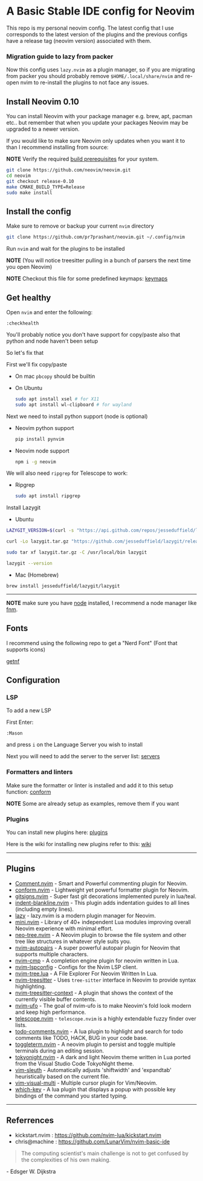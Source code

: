 # A Basic Stable IDE config for Neovim

This repo is my personal neovim config. The latest config that I use corresponds to the latest version of the plugins and the previous configs have a release tag (neovim version) associated with them.

### Migration guide to lazy from packer

Now this config uses `lazy.nvim` as a plugin manager, so if you are migrating from packer you should probably remove `$HOME/.local/share/nvim` and re-open nvim to re-install the plugins to not face any issues.

## Install Neovim 0.10

You can install Neovim with your package manager e.g. brew, apt, pacman etc.. but remember that when you update your packages Neovim may be upgraded to a newer version.

If you would like to make sure Neovim only updates when you want it to than I recommend installing from source:

**NOTE** Verify the required [build prerequisites](https://github.com/neovim/neovim/wiki/Building-Neovim#build-prerequisites) for your system.

```sh
git clone https://github.com/neovim/neovim.git
cd neovim
git checkout release-0.10
make CMAKE_BUILD_TYPE=Release
sudo make install
```

## Install the config

Make sure to remove or backup your current `nvim` directory

```sh
git clone https://github.com/pr7prashant/neovim.git ~/.config/nvim
```

Run `nvim` and wait for the plugins to be installed

**NOTE** (You will notice treesitter pulling in a bunch of parsers the next time you open Neovim)

**NOTE** Checkout this file for some predefined keymaps: [keymaps](https://github.com/pr7prashant/neovim/blob/master/lua/keymaps.lua)

## Get healthy

Open `nvim` and enter the following:

```
:checkhealth
```

You'll probably notice you don't have support for copy/paste also that python and node haven't been setup

So let's fix that

First we'll fix copy/paste

- On mac `pbcopy` should be builtin

- On Ubuntu

  ```sh
  sudo apt install xsel # for X11
  sudo apt install wl-clipboard # for wayland
  ```

Next we need to install python support (node is optional)

- Neovim python support

  ```sh
  pip install pynvim
  ```

- Neovim node support

  ```sh
  npm i -g neovim
  ```

We will also need `ripgrep` for Telescope to work:

- Ripgrep

  ```sh
  sudo apt install ripgrep
  ```

Install Lazygit

- Ubuntu

```sh
LAZYGIT_VERSION=$(curl -s "https://api.github.com/repos/jesseduffield/lazygit/releases/latest" | grep '"tag_name":' |  sed -E 's/.*"v*([^"]+)".*/\1/')
```

```sh
curl -Lo lazygit.tar.gz "https://github.com/jesseduffield/lazygit/releases/latest/download/lazygit_${LAZYGIT_VERSION}_Linux_x86_64.tar.gz"
```

```sh
sudo tar xf lazygit.tar.gz -C /usr/local/bin lazygit
```

```sh
lazygit --version
```

- Mac (Homebrew)

```
brew install jesseduffield/lazygit/lazygit
```

---

**NOTE** make sure you have [node](https://nodejs.org/en/) installed, I recommend a node manager like [fnm](https://github.com/Schniz/fnm).

## Fonts

I recommend using the following repo to get a "Nerd Font" (Font that supports icons)

[getnf](https://github.com/ronniedroid/getnf)

## Configuration

### LSP

To add a new LSP

First Enter:

```
:Mason
```

and press `i` on the Language Server you wish to install

Next you will need to add the server to the server list: [servers](https://github.com/pr7prashant/neovim/blob/master/lua/plugins/lspconfig.lua)

### Formatters and linters

Make sure the formatter or linter is installed and add it to this setup function: [conform](https://github.com/pr7prashant/neovim/blob/master/lua/plugins/conform.lua)

**NOTE** Some are already setup as examples, remove them if you want

### Plugins

You can install new plugins here: [plugins](https://github.com/pr7prashant/neovim/blob/master/lua/plugins/)

Here is the wiki for installing new plugins refer to this: [wiki](https://github.com/pr7prashant/neovim/wiki/Adding-a-new-plugin-with-lazy.nvim-as-plugin-manager)

---

## Plugins

- [Comment.nvim](https://github.com/numToStr/Comment.nvim) - Smart and Powerful commenting plugin for Neovim.
- [conform.nvim](https://github.com/stevearc/conform.nvim) - Lightweight yet powerful formatter plugin for Neovim.
- [gitsigns.nvim](https://github.com/lewis6991/gitsigns.nvim) - Super fast git decorations implemented purely in lua/teal.
- [indent-blankline.nvim](https://github.com/lukas-reineke/indent-blankline.nvim) - This plugin adds indentation guides to all lines (including empty lines).
- [lazy](https://github.com/folke/lazy.nvim) - lazy.nvim is a modern plugin manager for Neovim.
- [mini.nvim](https://github.com/echasnovski/mini.nvim) - Library of 40+ independent Lua modules improving overall Neovim experience with minimal effort.
- [neo-tree.nvim](https://github.com/nvim-neo-tree/neo-tree.nvim) - A Neovim plugin to browse the file system and other tree like structures in whatever style suits you.
- [nvim-autopairs](https://github.com/windwp/nvim-autopairs) - A super powerful autopair plugin for Neovim that supports multiple characters.
- [nvim-cmp](https://github.com/hrsh7th/nvim-cmp) - A completion engine plugin for neovim written in Lua.
- [nvim-lspconfig](https://github.com/neovim/nvim-lspconfig) - Configs for the Nvim LSP client.
- [nvim-tree.lua](https://github.com/kyazdani42/nvim-tree.lua) - A File Explorer For Neovim Written In Lua.
- [nvim-treesitter](https://github.com/nvim-treesitter/nvim-treesitter) - Uses `tree-sitter` interface in Neovim to provide syntax highlighting.
- [nvim-treesitter-context](https://github.com/nvim-treesitter/nvim-treesitter-context) - A plugin that shows the context of the currently visible buffer contents.
- [nvim-ufo](https://github.com/kevinhwang91/nvim-ufo) - The goal of nvim-ufo is to make Neovim's fold look modern and keep high performance.
- [telescope.nvim](https://github.com/nvim-telescope/telescope.nvim) - `telescope.nvim` is a highly extendable fuzzy finder over lists.
- [todo-comments.nvim](https://github.com/folke/todo-comments.nvim) - A lua plugin to highlight and search for todo comments like TODO, HACK, BUG in your code base.
- [toggleterm.nvim](https://github.com/akinsho/toggleterm.nvim) - A neovim plugin to persist and toggle multiple terminals during an editing session.
- [tokyonight.nvim](https://github.com/folke/tokyonight.nvim) - A dark and light Neovim theme written in Lua ported from the Visual Studio Code TokyoNight theme.
- [vim-sleuth](https://github.com/tpope/vim-sleuth) - Automatically adjusts 'shiftwidth' and 'expandtab' heuristically based on the current file.
- [vim-visual-multi](https://github.com/mg979/vim-visual-multi) - Multiple cursor plugin for Vim/Neovim.
- [which-key](https://github.com/folke/which-key.nvim) - A lua plugin that displays a popup with possible key bindings of the command you started typing.

---

## Referrences

- kickstart.nvim : https://github.com/nvim-lua/kickstart.nvim
- chris@machine : https://github.com/LunarVim/nvim-basic-ide

> The computing scientist's main challenge is not to get confused by the complexities of his own making.

\- Edsger W. Dijkstra
